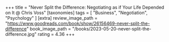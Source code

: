 +++
title = "Never Split the Difference: Negotiating as if Your Life Depended on It @ Chris Voss"
[taxonomies]
tags = [ "Business", "Negotiation", "Psychology" ]
[extra]
review_image_path = "https://www.goodreads.com/book/show/26156469-never-split-the-difference"
book_image_path = "/books/2023-05-20-never-split-the-difference.jpg"
rating = 4.36
+++
